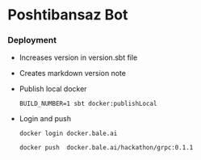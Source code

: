 Poshtibansaz Bot
==================================================================

### Deployment

* Increases version in version.sbt file
* Creates markdown version note
* Publish local docker 

    ```BUILD_NUMBER=1 sbt docker:publishLocal```

* Login and push 

    ```docker login docker.bale.ai ```

    ```docker push  docker.bale.ai/hackathon/grpc:0.1.1```